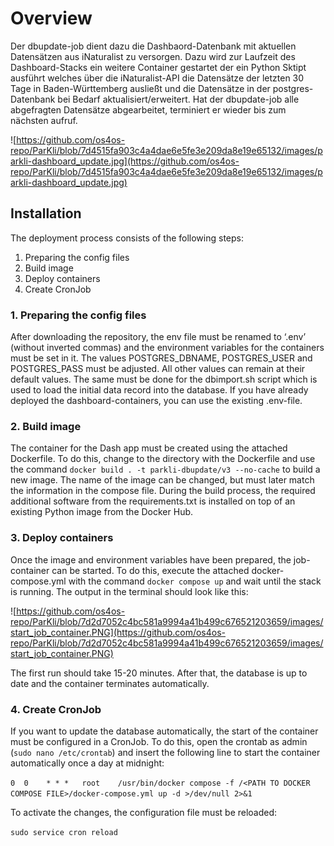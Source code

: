 # Overview

Der dbupdate-job dient dazu die Dashbaord-Datenbank mit aktuellen Datensätzen aus iNaturalist zu versorgen. Dazu wird zur Laufzeit des Dashboard-Stacks ein weitere Container gestartet der ein Python Sktipt ausführt welches über die iNaturalist-API die Datensätze der letzten 30 Tage in Baden-Württemberg ausließt und die Datensätze in der postgres-Datenbank bei Bedarf aktualisiert/erweitert. Hat der dbupdate-job alle abgefragten Datensätze abgearbeitet, terminiert er wieder bis zum nächsten aufruf. 

![https://github.com/os4os-repo/ParKli/blob/7d4515fa903c4a4dae6e5fe3e209da8e19e65132/images/parkli-dashboard_update.jpg](https://github.com/os4os-repo/ParKli/blob/7d4515fa903c4a4dae6e5fe3e209da8e19e65132/images/parkli-dashboard_update.jpg)

## Installation

The deployment process consists of the following steps:

1. Preparing the config files
2. Build image
3. Deploy containers
4. Create CronJob

### 1. Preparing the config files

After downloading the repository, the env file must be renamed to ‘.env’ (without inverted commas) and the environment variables for the containers must be set in it. The values POSTGRES_DBNAME, POSTGRES_USER and POSTGRES_PASS must be adjusted. All other values can remain at their default values. The same must be done for the dbimport.sh script which is used to load the initial data record into the database. If you have already deployed the dashboard-containers, you can use the existing .env-file.

### 2. Build image

The container for the Dash app must be created using the attached Dockerfile. To do this, change to the directory with the Dockerfile and use the command `docker build . -t parkli-dbupdate/v3 --no-cache` to build a new image. The name of the image can be changed, but must later match the information in the compose file. During the build process, the required additional software from the requirements.txt is installed on top of an existing Python image from the Docker Hub.

### 3. Deploy containers

Once the image and environment variables have been prepared, the job-container can be started. To do this, execute the attached docker-compose.yml with the command `docker compose up` and wait until the stack is running. The output in the terminal should look like this:

![https://github.com/os4os-repo/ParKli/blob/7d2d7052c4bc581a9994a41b499c676521203659/images/start_job_container.PNG](https://github.com/os4os-repo/ParKli/blob/7d2d7052c4bc581a9994a41b499c676521203659/images/start_job_container.PNG)

The first run should take 15-20 minutes. After that, the database is up to date and the container terminates automatically.

### 4. Create CronJob

If you want to update the database automatically, the start of the container must be configured in a CronJob. To do this, open the crontab as admin (`sudo nano /etc/crontab`) and insert the following line to start the container automatically once a day at midnight:

`0  0    * * *   root    /usr/bin/docker compose -f /<PATH TO DOCKER COMPOSE FILE>/docker-compose.yml up -d >/dev/null 2>&1`

To activate the changes, the configuration file must be reloaded:

`sudo service cron reload`
